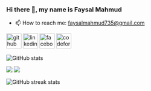 ### Hi there 👋, my name is Faysal Mahmud

- 📫 How to reach me: faysalmahmud735@gmail.com 


[<img src='https://cdn.jsdelivr.net/npm/simple-icons@3.0.1/icons/github.svg' alt='github' height='40'>](https://github.com/Faysal598)  [<img src='https://cdn.jsdelivr.net/npm/simple-icons@3.0.1/icons/linkedin.svg' alt='linkedin' height='40'>](https://www.linkedin.com/in/https://www.linkedin.com/in/faysalmahmud//)  [<img src='https://cdn.jsdelivr.net/npm/simple-icons@3.0.1/icons/facebook.svg' alt='facebook' height='40'>](https://www.facebook.com/https://www.facebook.com/faysalmahmud1998)  [<img src='https://cdn.jsdelivr.net/npm/simple-icons@3.0.1/icons/codeforces.svg' alt='codeforces' height='40'>](https://codeforces.com/profile/FaysalMahmud)  

![GitHub stats](https://github-readme-stats.vercel.app/api?username=Faysal598&show_icons=true)  

![](https://raw.githubusercontent.com/Faysal598/cf-stats/main/output/max_rating.svg)
![](https://raw.githubusercontent.com/Faysal598/cf-stats/main/output/rating.svg)

![GitHub streak stats](https://streak-stats.demolab.com/?user=Faysal598)  

